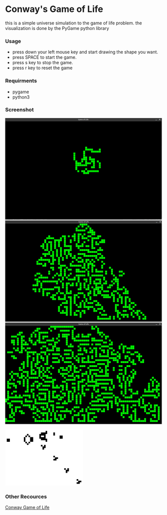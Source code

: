 # Conway's Game of Life

this is a simple universe simulation to the game of life problem.
the visualization is done by the PyGame python library


### Usage
 - press down your left mouse key and start drawing the shape you want.
 - press SPACE to start the game.
 - press s key to stop the game.
 - press r key to reset the game


### Requirments
 - pygame
 - python3


### Screenshot
![alt personal screenshots](screenshots/screenshot1.png)
![alt personal screenshots](screenshots/screenshot2.png)
![alt personal screenshots](screenshots/screenshot3.png)

![alt how the game work](./screenshots/Gospers_glider_gun.gif)


### Other Recources
[Conway Game of Life](https://en.wikipedia.org/wiki/Conway%27s_Game_of_Life)

